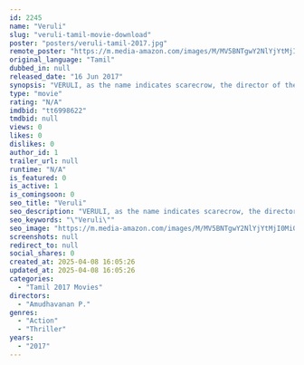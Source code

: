 ```yaml
---
id: 2245
name: "Veruli"
slug: "veruli-tamil-movie-download"
poster: "posters/veruli-tamil-2017.jpg"
remote_poster: "https://m.media-amazon.com/images/M/MV5BNTgwY2NlYjYtMjI0Mi00OWZiLThkY2ItZjk2NmVlMDQ3MWY0XkEyXkFqcGdeQXVyNzc2Mjc4Mjk@._V1_SX300.jpg"
original_language: "Tamil"
dubbed_in: null
released_date: "16 Jun 2017"
synopsis: "VERULI, as the name indicates scarecrow, the director of the film Amudhavanan throws a sequence of incidents that confuses Ashwin( Abishek) as real accidents. The events and evidence also scares the situation. Series of same event..."
type: "movie"
rating: "N/A"
imdbid: "tt6998622"
tmdbid: null
views: 0
likes: 0
dislikes: 0
author_id: 1
trailer_url: null
runtime: "N/A"
is_featured: 0
is_active: 1
is_comingsoon: 0
seo_title: "Veruli"
seo_description: "VERULI, as the name indicates scarecrow, the director of the film Amudhavanan throws a sequence of incidents that confuses Ashwin( Abishek) as real accidents. The events and evidence also scares the situation. Series of same event..."
seo_keywords: "\"Veruli\""
seo_image: "https://m.media-amazon.com/images/M/MV5BNTgwY2NlYjYtMjI0Mi00OWZiLThkY2ItZjk2NmVlMDQ3MWY0XkEyXkFqcGdeQXVyNzc2Mjc4Mjk@._V1_SX300.jpg"
screenshots: null
redirect_to: null
social_shares: 0
created_at: 2025-04-08 16:05:26
updated_at: 2025-04-08 16:05:26
categories:
  - "Tamil 2017 Movies"
directors:
  - "Amudhavanan P."
genres:
  - "Action"
  - "Thriller"
years:
  - "2017"
---
```

